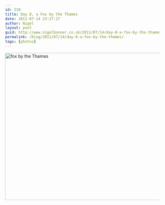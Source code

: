 ```yaml
---
id: 210
title: Day 8, a Fox by the Thames
date: 2011-07-14 23:27:27
author: Nigel
layout: post
guid: http://www.nigelbunner.co.uk/2011/07/14/day-8-a-fox-by-the-thames/
permalink: /blog/2011/07/14/day-8-a-fox-by-the-thames/
tags: [photos]
---
```

[<img src="https://farm7.static.flickr.com/6027/5938447178_e765403818_z.jpg" width="640" height="480" alt="fox by the Thames" />](https://www.flickr.com/photos/icklephotos/5938447178/ "fox by the Thames by icle fotos, on Flickr")